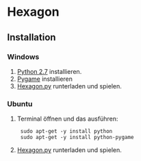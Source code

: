 Hexagon
=======



Installation
------------

### Windows

1. [Python 2.7](https://www.python.org/ftp/python/2.7.10/python-2.7.10.msi) installieren.
2. [Pygame](http://pygame.org/ftp/pygame-1.9.1.win32-py2.7.msi) installieren
3. [Hexagon.py](hexagon.py) runterladen und spielen.

### Ubuntu

1. Terminal öffnen und das ausführen:

        sudo apt-get -y install python
        sudo apt-get -y install python-pygame

2. [Hexagon.py](hexagon.py) runterladen und spielen.
